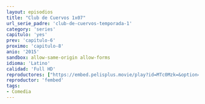 ```yaml
---
layout: episodios
title: "Club de Cuervos 1x07"
url_serie_padre: 'club-de-cuervos-temporada-1'
category: 'series'
capitulo: 'yes'
prev: 'capitulo-6'
proximo: 'capitulo-8'
anio: '2015'
sandbox: allow-same-origin allow-forms
idioma: 'Latino'
calidad: 'Full HD'
reproductores: ["https://embed.pelisplus.movie/play?id=MTc0Mzk=&option=latin"]
reproductor: 'fembed'
tags:
- Comedia
---
```












